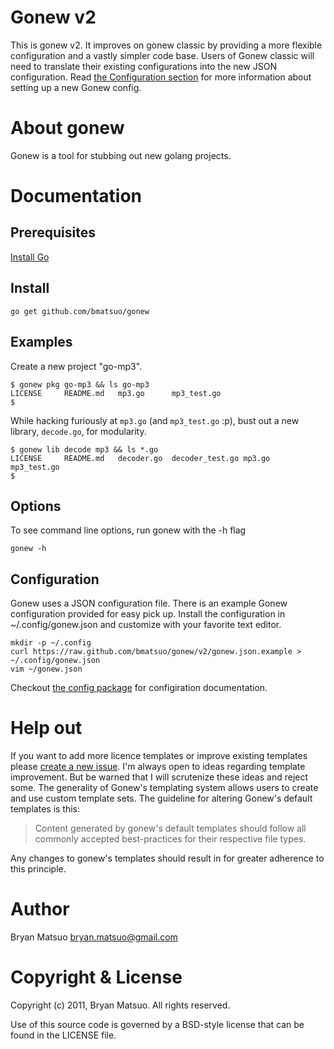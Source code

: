[install go]: http://golang.org/doc/install.html "Install Go" 
[go environment]: http://golang.org/doc/install.html#environment "Go environment"
[issues]: https://github.com/bmatsuo/gonew/issues "Github issues"
[the config package]: https://github.com/bmatsuo/gonew/tree/v2/config#readme "the config package"

Gonew v2
========

This is gonew v2. It improves on gonew classic by providing a more flexible
configuration and a vastly simpler code base. Users of Gonew classic will need
to translate their existing configurations into the new JSON configuration.
Read [the Configuration section](#Configuration) for more information about
setting up a new Gonew config.

About gonew
===========

Gonew is a tool for stubbing out new golang projects.

Documentation
=============

Prerequisites
-------------

[Install Go][]

Install
-------

    go get github.com/bmatsuo/gonew

Examples
--------

Create a new project "go-mp3".

    $ gonew pkg go-mp3 && ls go-mp3
    LICENSE     README.md   mp3.go      mp3_test.go
    $

While hacking furiously at `mp3.go` (and `mp3_test.go` :p), bust out a new
library, `decode.go`, for modularity.

    $ gonew lib decode mp3 && ls *.go
    LICENSE     README.md   decoder.go  decoder_test.go mp3.go      mp3_test.go
    $

Options
-------

To see command line options, run gonew with the -h flag

    gonew -h

Configuration
-------------

Gonew uses a JSON configuration file. There is an example Gonew configuration
provided for easy pick up. Install the configuration in ~/.config/gonew.json
and customize with your favorite text editor.

    mkdir -p ~/.config
    curl https://raw.github.com/bmatsuo/gonew/v2/gonew.json.example > ~/.config/gonew.json
    vim ~/gonew.json

Checkout [the config package][] for configiration documentation.

Help out
========

If you want to add more licence templates or improve existing templates
please [create a new issue][issues]. I'm always open to ideas regarding template
improvement. But be warned that I will scrutenize these ideas and reject some.
The generality of Gonew's templating system allows users to create and use
custom template sets. The guideline for altering Gonew's default templates is
this:

> Content generated by gonew's default templates should follow all commonly
> accepted best-practices for their respective file types.

Any changes to gonew's templates should result in for greater adherence to this
principle.

Author
======

Bryan Matsuo <bryan.matsuo@gmail.com>

Copyright & License
===================

Copyright (c) 2011, Bryan Matsuo.
All rights reserved.

Use of this source code is governed by a BSD-style license that can be
found in the LICENSE file.
